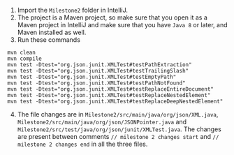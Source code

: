 1. Import the `Milestone2` folder in IntelliJ.
2. The project is a Maven project, so make sure that you open it as a Maven project in IntelliJ and make sure that you have `Java 8` or later, and Maven installed as well.
3. Run these commands
```
mvn clean
mvn compile
mvn test -Dtest="org.json.junit.XMLTest#testPathExtraction"
mvn test -Dtest="org.json.junit.XMLTest#testTrailingSlash"
mvn test -Dtest="org.json.junit.XMLTest#testEmptyPath"
mvn test -Dtest="org.json.junit.XMLTest#testPathNotFound"
mvn test -Dtest="org.json.junit.XMLTest#testReplaceEntireDocument"
mvn test -Dtest="org.json.junit.XMLTest#testReplaceNestedElement"
mvn test -Dtest="org.json.junit.XMLTest#testReplaceDeepNestedElement"
```
4. The file changes are in `Milestone2/src/main/java/org/json/XML.java`, `Milestone2/src/main/java/org/json/JSONPointer.java` and `Milestone2/src/test/java/org/json/junit/XMLTest.java`. The changes are present between comments `// milestone 2 changes start` and `// milestone 2 changes end` in all the three files.